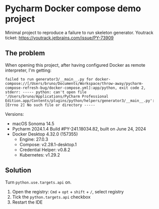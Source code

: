 # Pycharm Docker compose demo project

Minimal project to reproduce a failure to run skeleton generator. Youtrack ticket: https://youtrack.jetbrains.com/issue/PY-73909

## The problem

When opening this project, after having configured Docker as remote interpreter, I'm getting:

```
failed to run generator3/__main__.py for docker-compose://[/Users/bruno/Documents/Workspace/throw-away/pycharm-compose-refresh-bug/docker-compose.yml]:app/python, exit code 2, stderr: ----- python: can't open file '/Users/bruno/Applications/PyCharm Professional Edition.app/Contents/plugins/python/helpers/generator3/__main__.py': [Errno 2] No such file or directory -----
```

Versions:

- macOS Sonoma 14.5
- Pycharm 2024.1.4 Build #PY-241.18034.82, built on June 24, 2024
- Docker Desktop 4.32.0 (157355)
  - Engine: 27.0.3
  - Compose: v2.28.1-desktop.1
  - Credential Helper: v0.8.2
  - Kubernetes: v1.29.2

 ## Solution

 Turn `python.use.targets.api` on.

 1. Open the registry: `Cmd` + `opt` + `shift` + `/`, select registry
 2. Tick the `python.targets.api` checkbox
 3. Restart the IDE
